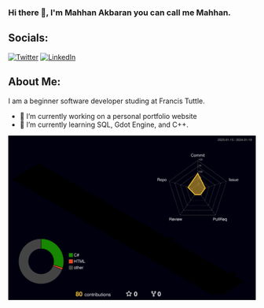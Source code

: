 ### Hi there 👋, I'm Mahhan Akbaran you can call me Mahhan.

## Socials:
<a href="http://www.twitter.com/mahhanakbaran"><img src="https://www.svgrepo.com/show/475689/twitter-color.svg" alt="Twitter" width="35px"/></a>
<a href="https://www.linkedin.com/in/mahhan-akbaran/"><img src="https://www.svgrepo.com/show/448234/linkedin.svg" alt="LinkedIn" width="35px"/></a>


## About Me:
I am a beginner software developer studing at Francis Tuttle.


- 🔭 I’m currently working on a personal portfolio website
- 🌱 I’m currently learning SQL, Gdot Engine, and C++.



![](./profile-3d-contrib/profile-night-rainbow.svg)
